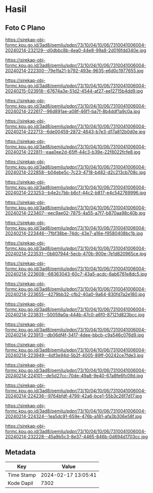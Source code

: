 # Hasil

## Foto C Plano

https://sirekap-obj-formc.kpu.go.id/3ad8/pemilu/pdpr/73/10/04/10/06/7310041006004-20240214-232129--d0dbbc8b-4ea0-44e8-99a8-2d016fdd340e.jpg

https://sirekap-obj-formc.kpu.go.id/3ad8/pemilu/pdpr/73/10/04/10/06/7310041006004-20240214-222300--79e1fa21-b792-493e-9635-e6d0c1977655.jpg

https://sirekap-obj-formc.kpu.go.id/3ad8/pemilu/pdpr/73/10/04/10/06/7310041006004-20240215-023918--67674a3e-51d2-4544-af27-ee12715b4dd9.jpg

https://sirekap-obj-formc.kpu.go.id/3ad8/pemilu/pdpr/73/10/04/10/06/7310041006004-20240214-222617--96d891ae-a08f-46f1-ba7f-8b4ddf1a9c0a.jpg

https://sirekap-obj-formc.kpu.go.id/3ad8/pemilu/pdpr/73/10/04/10/06/7310041006004-20240214-222713--6de00459-2872-4643-b7e3-d17a812b0d0e.jpg

https://sirekap-obj-formc.kpu.go.id/3ad8/pemilu/pdpr/73/10/04/10/06/7310041006004-20240214-222811--eaa0ee2d-65ff-44c3-b39e-22f8022fcfe8.jpg

https://sirekap-obj-formc.kpu.go.id/3ad8/pemilu/pdpr/73/10/04/10/06/7310041006004-20240214-222858--b04ebe5c-7c23-4718-b482-d2c213cb708c.jpg

https://sirekap-obj-formc.kpu.go.id/3ad8/pemilu/pdpr/73/10/04/10/06/7310041006004-20240214-223253--b4e2c7bb-b6cf-44c2-b817-e4c542769996.jpg

https://sirekap-obj-formc.kpu.go.id/3ad8/pemilu/pdpr/73/10/04/10/06/7310041006004-20240214-223407--eec9ae02-7875-4a55-a7f7-b870aa98c40b.jpg

https://sirekap-obj-formc.kpu.go.id/3ad8/pemilu/pdpr/73/10/04/10/06/7310041006004-20240214-223446--7fbf38be-74dc-43e7-a16e-f9580408bc1b.jpg

https://sirekap-obj-formc.kpu.go.id/3ad8/pemilu/pdpr/73/10/04/10/06/7310041006004-20240214-223531--0b607944-5ecb-470b-900e-7e1d820965ce.jpg

https://sirekap-obj-formc.kpu.go.id/3ad8/pemilu/pdpr/73/10/04/10/06/7310041006004-20240214-223608--68363043-60c7-43a5-acdc-6ab6761e8dc5.jpg

https://sirekap-obj-formc.kpu.go.id/3ad8/pemilu/pdpr/73/10/04/10/06/7310041006004-20240214-223655--4279bb32-cfb2-40a0-9a64-830fd7a2e180.jpg

https://sirekap-obj-formc.kpu.go.id/3ad8/pemilu/pdpr/73/10/04/10/06/7310041006004-20240214-223831--50059a0a-444b-47c0-a6f0-87121d823bcc.jpg

https://sirekap-obj-formc.kpu.go.id/3ad8/pemilu/pdpr/73/10/04/10/06/7310041006004-20240214-223913--db06df4f-3417-4dee-bbcb-c9a546c076d9.jpg

https://sirekap-obj-formc.kpu.go.id/3ad8/pemilu/pdpr/73/10/04/10/06/7310041006004-20240214-223949--4df3e94d-5b2f-4005-89ff-00242ce7fde3.jpg

https://sirekap-obj-formc.kpu.go.id/3ad8/pemilu/pdpr/73/10/04/10/06/7310041006004-20240214-224101--de5d27cc-70de-49a8-9e40-67a8fe6fc09d.jpg

https://sirekap-obj-formc.kpu.go.id/3ad8/pemilu/pdpr/73/10/04/10/06/7310041006004-20240214-224236--9764bfdf-4799-42a6-bce1-55b3c26f7d17.jpg

https://sirekap-obj-formc.kpu.go.id/3ad8/pemilu/pdpr/73/10/04/10/06/7310041006004-20240214-224324--1ea5dc91-659e-476b-a181-afa3b306e58f.jpg

https://sirekap-obj-formc.kpu.go.id/3ad8/pemilu/pdpr/73/10/04/10/06/7310041006004-20240214-232228--45a9b5c3-8e37-4465-846b-0d694d1703cc.jpg


## Metadata

| Key        | Value               |
| ---------- | ------------------- |
| Time Stamp | 2024-02-17 13:05:41 |
| Kode Dapil | 7302                |



